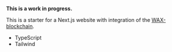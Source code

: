 **This is a work in progress.**

This is a starter for a Next.js website with integration of the [WAX-blockchain](https://on.wax.io/wax-io/).

* TypeScript
* Tailwind
  